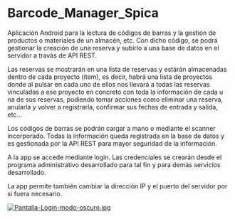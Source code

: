 # Barcode_Manager_Spica

Aplicación Android para la lectura de códigos de barras y la gestión de productos o materiales de un almacén, etc. Con dicho código, se podrá gestionar la creación de una reserva y subirlo a una base de datos en el servidor a travás de API REST.

Las reservas se mostrarán en una lista de reservas y estárán almacenadas dentro de cada proyecto (ítem), es decir, habrá una lista de proyectos donde al pulsar en cada uno de ellos nos llevará a todas las reservas vinculadas a ese proyecto en concreto con toda la información de cada u na de sus reservas, pudiendo tomar acciones como eliminar una reserva, anularla y volver a registrarla, confirmar sus fechas de entrada y salida, etc...

Los códigos de barras se podrán cargar a mano o mediante el scanner incorporado. Todas la información queda registrada en la base de datos y es gestionada por la API REST para mayor seguridad de la información.

A la app se accede mediante login. Las credenciales se crearán desde el programa administrativo desarrollado para tal fin y para demás servicios desarrollado.

La app permite también cambiar la dirección IP y el puerto del servidor por si fuera necesario.


[![Pantalla-Login-modo-oscuro.jpg](https://i.postimg.cc/3wd5Dy5n/Pantalla-Login-modo-oscuro.jpg)](https://postimg.cc/xkDFw1dz)
